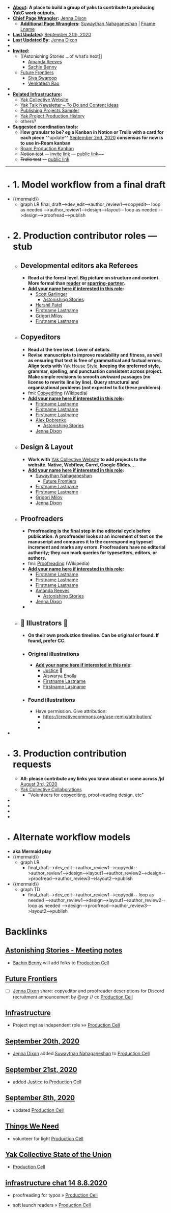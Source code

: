 - **[About](<About.md>):** __A place to build a group of yaks to contribute to producing YakC work outputs.__
- **[Chief Page Wrangler](<Chief Page Wrangler.md>):** [Jenna Dixon](<Jenna Dixon.md>)
    - **[Additional Page Wranglers](<Additional Page Wranglers.md>):** [Suwaythan Nahaganeshan](<Suwaythan Nahaganeshan.md>) | [Fname Lname](<Fname Lname.md>) 
- **[Last Updated](<Last Updated.md>):** [September 21th, 2020](<September 21th, 2020.md>)
- **[Last Updated By](<Last Updated By.md>):** [Jenna Dixon](<Jenna Dixon.md>)
-  
- **[Invited](<Invited.md>):**
    - [[Astonishing Stories
...of what’s next]]
        - [Amanda Reeves](<Amanda Reeves.md>)
        - [Sachin Benny](<Sachin Benny.md>)
    - [Future Frontiers](<Future Frontiers.md>) 
        - [Siva Swaroop](<Siva Swaroop.md>)
        - [Venkatesh Rao](<Venkatesh Rao.md>)
- 
- **[Related Infrastructure](<Related Infrastructure.md>):**
    - [Yak Collective Website](<Yak Collective Website.md>)
    - [Yak Talk Newsletter – To Do and Content Ideas](<Yak Talk Newsletter – To Do and Content Ideas.md>)
    - [Publishing Projects Sampler](<Publishing Projects Sampler.md>)
    - [Yak Project Production History](<Yak Project Production History.md>)
    - others?
- **[Suggested coordination tools](<Suggested coordination tools.md>):**
    - __How granular to be? eg a Kanban in Notion or Trello with a card for each piece__ ^^update^^ [September 2nd, 2020](<September 2nd, 2020.md>) __consensus for now is to use in-Roam kanban__
    - [Roam Production Kanban](<Roam Production Kanban.md>)
    - ~~Notion test~~ — [invite link](https://www.notion.so/invite/c58785e67336468df996a71942d153005c95d02b) — [public link](https://www.notion.so/41ff3b37d55c4cfbaddaed83ad16b9d6?v=046dfa62ab774f688c03b1a246516036)~~
    - ~~Trello test~~ — [public link](https://trello.com/b/ewxc9qCV/project-production-kanban)
- ----------------------------------------------------------------------------
- # 1. Model workflow from a final draft
- {{mermaid}}
    - graph LR
    final_draft-->dev_edit-->author_review1-->copyedit-- loop as needed -->author_review1-->design-->layout-- loop as needed -->design-->proofread-->publish
- # 2. Production contributor roles — stub
    - ## Developmental editors aka Referees
        - __Read at the forest level. Big picture on structure and content. 
More formal than [reader](<reader.md>) or [sparring-partner](<sparring-partner.md>).__
        - **[Add your name here if interested in this role](<Add your name here if interested in this role.md>):**
            - [Scott Garlinger](<Scott Garlinger.md>)
                - [Astonishing Stories](<Astonishing Stories.md>)
            - [Hershil Patel](<Hershil Patel.md>)
            - [Firstname Lastname](<Firstname Lastname.md>)
            - [Grigori Milov](<Grigori Milov.md>)
            - [Firstname Lastname](<Firstname Lastname.md>)
    - ## Copyeditors
        - __Read at the tree level. Lover of details.__ 
        - __Revise manuscripts to improve readability and fitness, as well as ensuring that text is free of grammatical and factual errors. Align texts with__ [Yak House Style](<Yak House Style.md>), __keeping the preferred style, grammar, spelling, and punctuation consistent across project. Make simple revisions to smooth awkward passages (no license to rewrite line by line). Query structural and organizational problems (not expected to fix these problems).__
        - fmi: [Copyediting](https://en.wikipedia.org/wiki/Copy_editing) (Wikipedia)
        - **[Add your name here if interested in this role](<Add your name here if interested in this role.md>):**
            - [Firstname Lastname](<Firstname Lastname.md>)
            - [Firstname Lastname](<Firstname Lastname.md>)
            - [Firstname Lastname](<Firstname Lastname.md>)
            - [Alex Dobrenko](<Alex Dobrenko.md>)
                - [Astonishing Stories](<Astonishing Stories.md>)
            - [Jenna Dixon](<Jenna Dixon.md>)
    - ## Design & Layout
        - __Work with__ [Yak Collective Website](<Yak Collective Website.md>) __to add projects to the website. 
Native, Webflow, Carrd, Google Slides....__
        - **[Add your name here if interested in this role](<Add your name here if interested in this role.md>):**
            - [Suwaythan Nahaganeshan](<Suwaythan Nahaganeshan.md>)
                - [Future Frontiers](<Future Frontiers.md>)
            - [Firstname Lastname](<Firstname Lastname.md>)
            - [Firstname Lastname](<Firstname Lastname.md>)
            - [Grigori Milov](<Grigori Milov.md>)
            - [Jenna Dixon](<Jenna Dixon.md>)
    - ## Proofreaders
        - __Proofreading is the final step in the editorial cycle before publication. A proofreader looks at an increment of text on the manuscript and compares it to the corresponding typeset increment and marks any errors. Proofreaders have no editorial authority; they can mark queries for typesetters, editors, or authors.__
        - fmi: [Proofreading](https://en.wikipedia.org/wiki/Proofreading) (Wikipedia)
        - **[Add your name here if interested in this role](<Add your name here if interested in this role.md>):**
            - [Firstname Lastname](<Firstname Lastname.md>)
            - [Firstname Lastname](<Firstname Lastname.md>)
            - [Firstname Lastname](<Firstname Lastname.md>)
            - [Amanda Reeves](<Amanda Reeves.md>)
                - [Astonishing Stories](<Astonishing Stories.md>)
            - [Jenna Dixon](<Jenna Dixon.md>)
        - 
    - ## 🎨 Illustrators 🎨
        - __On their own production timeline. Can be original or found. If found, prefer CC.__
        - ### Original illustrations
            - **[Add your name here if interested in this role](<Add your name here if interested in this role.md>):**
                - [Justice](<Justice.md>) 💸
                - [Aiswarya Enolla](<Aiswarya Enolla.md>)
                - [Firstname Lastname](<Firstname Lastname.md>)
                - [Firstname Lastname](<Firstname Lastname.md>)
        - ###  Found illustrations
            - Have permission. Give attribution:
                - https://creativecommons.org/use-remix/attribution/
                - 
                - 
- 
- # 3. Production contribution requests
    - __All: please contribute any links you know about or come across /jd__ [August 3rd, 2020](<August 3rd, 2020.md>)  
    - [Yak Collective Collaborations](<Yak Collective Collaborations.md>)
        - "Volunteers for copyediting, proof-reading design, etc"
- 
- 
- 
- 
- # Alternate workflow models
- __aka Mermaid play__
- {{mermaid}}
    - graph LR
        - final_draft-->dev_edit-->author_review1-->copyedit-->author_review1-->design-->layout1-->author_review2-->design-->proofread-->author_review3-->layout2-->publish
- {{mermaid}}
    - graph TD
        - final_draft-->dev_edit-->author_review1-->copyedit-- loop as needed -->author_review1-->design-->layout1-->author_review2-- loop as needed -->design-->proofread-->author_review3-->layout2-->publish

# Backlinks
## [Astonishing Stories -  Meeting notes](<Astonishing Stories -  Meeting notes.md>)
- [Sachin Benny](<Sachin Benny.md>) will add folks to [Production Cell](<Production Cell.md>)

## [Future Frontiers](<Future Frontiers.md>)
- [ ] [Jenna Dixon](<Jenna Dixon.md>) share: copyeditor and proofreader descriptions for Discord recruitment announcement by @vgr // cc [Production Cell](<Production Cell.md>)

## [Infrastructure](<Infrastructure.md>)
- Project mgt as independent role »»  [Production Cell](<Production Cell.md>)

## [September 20th, 2020](<September 20th, 2020.md>)
- [Jenna Dixon](<Jenna Dixon.md>) added [Suwaythan Nahaganeshan](<Suwaythan Nahaganeshan.md>) to [Production Cell](<Production Cell.md>)

## [September 21st, 2020](<September 21st, 2020.md>)
- added [Justice](<Justice.md>) to [Production Cell](<Production Cell.md>)

## [September 8th, 2020](<September 8th, 2020.md>)
- updated [Production Cell](<Production Cell.md>)

## [Things We Need](<Things We Need.md>)
- volunteer for light [Production Cell](<Production Cell.md>)

## [Yak Collective State of the Union](<Yak Collective State of the Union.md>)
- [Production Cell](<Production Cell.md>)

## [infrastructure chat 14 8.8.2020](<infrastructure chat 14 8.8.2020.md>)
- proofreading for typos » [Production Cell](<Production Cell.md>)

- soft launch readers » [Production Cell](<Production Cell.md>)

